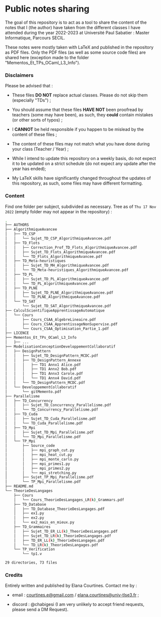 # Public notes sharing

The goal of this repository is to act as a tool to share the content of the notes that I (the author) have taken from the different classes I have attended during the year 2022-2023 at Université Paul Sabatier : Master Informatique, Parcours SECIL.

These notes were mostly taken with LaTeX and published in the repository as PDF files. Only the PDF files (as well as some source code files) are shared here (exception made to the folder "Mementos_Et_TPs_OCaml_L3_Info").

### Disclaimers

Please be advised that :

- These files **DO NOT** replace actual classes. Please do not skip them (especially "TDs") ;

- You should assume that these files **HAVE NOT** been proofread by teachers (some may have been), as such, they **could** contain mistakes (or other sorts of typos) ;

- I **CANNOT** be held responsible if you happen to be mislead by the content of these files ;

- The content of these files may not match what you have done during your class (Teacher / Year) ;

- While I intend to update this repository on a weekly basis, do not expect it to be updated on a strict schedule (do not expect any update after the year has ended);

- My LaTeX skills have significantly changed throughout the updates of this repository, as such, some files may have different formatting.

### Content

Find one folder per subject, subdivided as necessary.
Tree as of `Thu 17 Nov 2022` (empty folder may not appear in the repository) :

```bash
.
├── AUTHORS
├── AlgorithmiqueAvancee
│   ├── TD_CSP
│   │   └── Sujet_TD_CSP_AlgorithmiqueAvancee.pdf
│   ├── TD_Flots
│   │   ├── Correction_Prof_TD_Flots_AlgorithmiqueAvancee.pdf
│   │   ├── Sujet_TD_Flots_AlgorithmiqueAvancee.pdf
│   │   └── TD_Flots_AlgorithmiqueAvancee.pdf
│   ├── TD_Meta-heuristiques
│   │   ├── Sujet_TD_MH_AlgorithmiqueAvancee.pdf
│   │   └── TD_Meta-heuristiques_AlgorithmiqueAvancee.pdf
│   ├── TD_PL
│   │   ├── Sujet_TD_PL_AlgorithmiqueAvancee.pdf
│   │   └── TD_PL_AlgorithmiqueAvancee.pdf
│   ├── TD_PLNE
│   │   ├── Sujet_TD_PLNE_AlgorithmiqueAvancee.pdf
│   │   └── TD_PLNE_AlgorithmiqueAvancee.pdf
│   └── TD_SAT
│       └── Sujet_TD_SAT_AlgorithmiqueAvancee.pdf
├── CalculScientifiqueApprentissageAutomatique
│   └── Cours
│       ├── Cours_CSAA_AlgebreLineaire.pdf
│       ├── Cours_CSAA_ApprentissageNonSupervise.pdf
│       └── Cours_CSAA_Optimisation_Partie_1.pdf
├── LICENCE
├── Mementos_Et_TPs_OCaml_L3_Info
│   ├── ...
├── ModelisationConceptionDeveloppementCollaboratif
│   ├── DesignPattern
│   │   ├── Sujet_TD_DesignPattern_MCDC.pdf
│   │   ├── TD_DesignPattern_Annexe
│   │   │   ├── TD1 Annx1 Alice.pdf
│   │   │   ├── TD1 Annx2 Bob.pdf
│   │   │   ├── TD1 Annx3 Carole.pdf
│   │   │   └── TD1 Annx4 David.pdf
│   │   └── TD_DesignPattern_MCDC.pdf
│   └── DeveloppementCollaboratif
│       └── gitMemento.pdf
├── Parallelisme
│   ├── TD_Concurrency
│   │   ├── Sujet_TD_Concurrency_Parallelisme.pdf
│   │   └── TD_Concurrency_Parallelisme.pdf
│   ├── TD_Cuda
│   │   ├── Sujet_TD_Cuda_Parallelisme.pdf
│   │   └── TD_Cuda_Parallelisme.pdf
│   ├── TD_Mpi
│   │   ├── Sujet_TD_Mpi_Parallelisme.pdf
│   │   └── TD_Mpi_Parallelisme.pdf
│   └── TP_Mpi
│       ├── Source_code
│       │   ├── mpi_graph_cut.py
│       │   ├── mpi_heat_cut.py
│       │   ├── mpi_monte_carlo.py
│       │   ├── mpi_primes1.py
│       │   ├── mpi_primes2.py
│       │   └── mpi_stretching.py
│       ├── Sujet_TP_Mpi_Parallelisme.pdf
│       └── TP_Mpi_Parallelisme.pdf
├── README.md
└── TheorieDesLangages
    ├── Cours
    │   └── Cours_TheorieDesLangages_LR(k)_Grammars.pdf
    ├── TD_Database
    │   ├── TD_Database_TheorieDesLangages.pdf
    │   ├── ex1.py
    │   ├── ex2.py
    │   └── ex2_mais_en_mieux.py
    ├── TD_Grammaires
    │   ├── Sujet_TD_ER_LL(k)_TheorieDesLangages.pdf
    │   ├── Sujet_TD_LR(k)_TheorieDesLangages.pdf
    │   ├── TD_ER_LL(k)_TheorieDesLangages.pdf
    │   └── TD_LR(k)_TheorieDesLangages.pdf
    └── TP_Verification
        └── tp1.v

29 directories, 73 files
```

### Credits

Entirely written and published by Elana Courtines.
Contact me by :

- email : courtines.e@gmail.com / elana.courtines@univ-tlse3.fr ;

- discord : @chabigesi (I am very unlikely to accept friend requests, please send a DM Request).

# 
